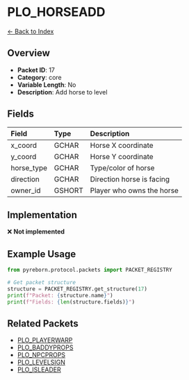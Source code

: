 # PLO_HORSEADD

[← Back to Index](../index.md)

## Overview

- **Packet ID**: 17
- **Category**: core
- **Variable Length**: No
- **Description**: Add horse to level

## Fields

| Field | Type | Description |
|:------|:-----|:------------|
| x_coord | GCHAR | Horse X coordinate |
| y_coord | GCHAR | Horse Y coordinate |
| horse_type | GCHAR | Type/color of horse |
| direction | GCHAR | Direction horse is facing |
| owner_id | GSHORT | Player who owns the horse |

## Implementation

❌ **Not implemented**

## Example Usage

```python
from pyreborn.protocol.packets import PACKET_REGISTRY

# Get packet structure
structure = PACKET_REGISTRY.get_structure(17)
print(f"Packet: {structure.name}")
print(f"Fields: {len(structure.fields)}")
```

## Related Packets

- [PLO_PLAYERWARP](PLO_PLAYERWARP.md)
- [PLO_BADDYPROPS](PLO_BADDYPROPS.md)
- [PLO_NPCPROPS](PLO_NPCPROPS.md)
- [PLO_LEVELSIGN](PLO_LEVELSIGN.md)
- [PLO_ISLEADER](PLO_ISLEADER.md)
